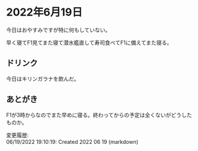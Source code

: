 # 2022年6月19日

今日はおやすみですが特に何もしていない。

早く寝てF1見てまた寝て潜水艦直して寿司食べてF1に備えてまた寝る。

## ドリンク

今日はキリンガラナを飲んだ。

## あとがき

F1が3時からなのでまた早めに寝る。終わってからの予定は全くないがどうしたものか。

変更履歴:  
06/19/2022 19:10:19: Created 2022 06 19 (markdown)  
